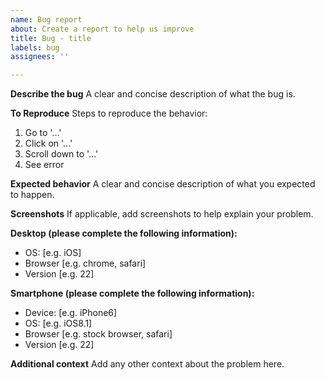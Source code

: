 ```yaml
---
name: Bug report
about: Create a report to help us improve
title: Bug - title
labels: bug
assignees: ''

---
```


**Describe the bug**
A clear and concise description of what the bug is.

**To Reproduce**
Steps to reproduce the behavior:
  1. Go to '...'
  2. Click on '...'
  3. Scroll down to '...'
  4. See error

**Expected behavior**
A clear and concise description of what you expected to happen.

**Screenshots**
If applicable, add screenshots to help explain your problem.

**Desktop \(please complete the following information\):**
  - OS: \[e.g. iOS\]
  - Browser \[e.g. chrome, safari\]
  - Version \[e.g. 22\]

**Smartphone \(please complete the following information\):**
  - Device: \[e.g. iPhone6\]
  - OS: [e.g. iOS8.1\]
  - Browser \[e.g. stock browser, safari\]
  - Version \[e.g. 22\]

**Additional context**
Add any other context about the problem here.
